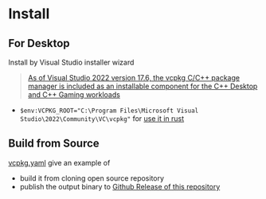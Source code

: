 # Install

## For Desktop
Install by Visual Studio installer wizard
> [As of Visual Studio 2022 version 17.6, the vcpkg C/C++ package manager is included as an installable component for the C++ Desktop and C++ Gaming workloads](https://devblogs.microsoft.com/cppblog/vcpkg-is-now-included-with-visual-studio/)
- `$env:VCPKG_ROOT="C:\Program Files\Microsoft Visual Studio\2022\Community\VC\vcpkg"` for [use it in rust](https://docs.rs/vcpkg/latest/vcpkg/#static-vs-dynamic-linking)
## Build from Source
[vcpkg.yaml](https://github.com/davidkhala/windows-utils/blob/master/.github/workflows/vcpkg.yaml) give an example of
- build it from cloning open source repository
- publish the output binary to [Github Release of this repository](https://github.com/davidkhala/windows-utils/releases)
